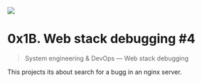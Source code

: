 ![](https://s3.amazonaws.com/intranet-projects-files/holbertonschool-sysadmin_devops/313/frdkCrb.jpg)

# 0x1B. Web stack debugging #4

> System engineering & DevOps ― Web stack debugging

This projects its about search for a bugg in an nginx server.
